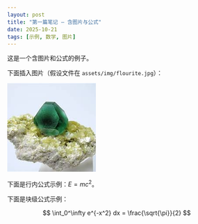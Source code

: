 ```yaml
---
layout: post
title: "第一篇笔记 — 含图片与公式"
date: 2025-10-21
tags: [示例, 数学, 图片]
---
```


这是一个含图片和公式的例子。

下面插入图片（假设文件在 `assets/img/flourite.jpg`）：

![照片测试](/assets/img/flourite.jpg)

下面是行内公式示例：$E=mc^2$。

下面是块级公式示例：

$$
\int_0^\infty e^{-x^2} dx = \frac{\sqrt{\pi}}{2}
$$
